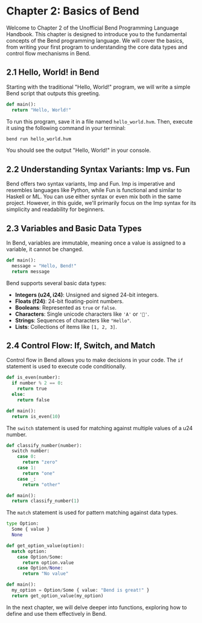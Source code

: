 # Chapter 2: Basics of Bend

Welcome to Chapter 2 of the Unofficial Bend Programming Language Handbook. This chapter is designed to introduce you to the fundamental concepts of the Bend programming language. We will cover the basics, from writing your first program to understanding the core data types and control flow mechanisms in Bend.

## 2.1 Hello, World! in Bend

Starting with the traditional "Hello, World!" program, we will write a simple Bend script that outputs this greeting.

```python
def main():
  return "Hello, World!"
```

To run this program, save it in a file named `hello_world.hvm`. Then, execute it using the following command in your terminal:

```sh
bend run hello_world.hvm
```

You should see the output "Hello, World!" in your console.

## 2.2 Understanding Syntax Variants: Imp vs. Fun

Bend offers two syntax variants, Imp and Fun. Imp is imperative and resembles languages like Python, while Fun is functional and similar to Haskell or ML. You can use either syntax or even mix both in the same project. However, in this guide, we'll primarily focus on the Imp syntax for its simplicity and readability for beginners.

## 2.3 Variables and Basic Data Types

In Bend, variables are immutable, meaning once a value is assigned to a variable, it cannot be changed.

```python
def main():
  message = "Hello, Bend!"
  return message
```

Bend supports several basic data types:

- **Integers (u24, i24)**: Unsigned and signed 24-bit integers.
- **Floats (f24)**: 24-bit floating-point numbers.
- **Booleans**: Represented as `true` or `false`.
- **Characters**: Single unicode characters like `'A'` or `'🌟'`.
- **Strings**: Sequences of characters like `"Hello"`.
- **Lists**: Collections of items like `[1, 2, 3]`.

## 2.4 Control Flow: If, Switch, and Match

Control flow in Bend allows you to make decisions in your code. The `if` statement is used to execute code conditionally.

```python
def is_even(number):
  if number % 2 == 0:
    return true
  else:
    return false

def main():
  return is_even(10)
```

The `switch` statement is used for matching against multiple values of a u24 number.

```python
def classify_number(number):
  switch number:
    case 0:
      return "zero"
    case 1:
      return "one"
    case _:
      return "other"

def main():
  return classify_number(1)
```

The `match` statement is used for pattern matching against data types.

```python
type Option:
  Some { value }
  None

def get_option_value(option):
  match option:
    case Option/Some:
      return option.value
    case Option/None:
      return "No value"

def main():
  my_option = Option/Some { value: "Bend is great!" }
  return get_option_value(my_option)
```

In the next chapter, we will delve deeper into functions, exploring how to define and use them effectively in Bend.